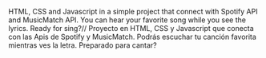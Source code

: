 HTML, CSS and Javascript in a simple project that connect with Spotify API and MusicMatch API. You can hear your favorite song while you see the lyrics. Ready for sing?//
Proyecto en HTML, CSS y Javascript que conecta con las Apis de Spotify y MusicMatch. Podrás escuchar tu canción favorita mientras ves la letra. Preparado para cantar?
